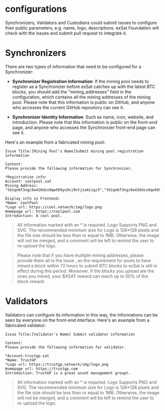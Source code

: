 # configurations
Synchronizers, Validators and Custodians could submit issues to configure their public parameters, e.g. name, logo, descriptions.
exSat Foundation will check with the issues and submit pull request to integrate it.

# Synchronizers
There are two types of information that need to be configured for a Synchronizer:

- **Synchronizer Registration Information**: If the mining pool needs to register as a Synchronizer before exSat catches up with the latest BTC blocks, you should add the "mining_addresses" field in the configuration, which contains all the mining addresses of the mining pool. Please note that this information is public on GitHub, and anyone who accesses the current GitHub repository can see it.

- **Synchronizer Identity Information**: Such as name, icon, website, and introduction. Please note that this information is public on the front-end page, and anyone who accesses the Synchronizer front-end page can see it.

Here's an example from a fabricated mining pool:
```
Issue Title:[Mining Pool's Name]Submit mining pool registration information 

Content:
Please provide the following information for Synchronizer.

*Registration info:
Account: coolpool.sat
Mining Address: "tb1qn6f3ngc9a426dzu9qw569yu9vj9ntjza4zjqz3","tb1qn6f3ngc9a426dzu9qw569yu9vj9ntjza4zjqz2"

Display info in Frontend:
*Name: CoolPool
*Logo url: https://cool.network/img/logo.png
Homepage url: https://coolpool.com
Introduction: A cool pool.

```
> All information marked with an * is required. 
Logo Supports PNG and SVG. The recommended minimum size for Logo is 128*128 pixels and the file size should be less than or equal to 1MB. Otherwise, the image will not be merged, and a comment will be left to remind the user to re-upload the logo.

> Please note that if you have multiple mining addresses, please provide them all in the issue , as the requirement for pools to have mined a block within 72 hours to submit BTC blocks to exSat is still in effect during this period. Moreover, if the blocks you upload are the ones you mined, your $XSAT reward can reach up to 50% of the block reward.


# Validators
Validators can configure its information in this way, the informations can be seen by everyone on the front-end interface. 
Here's an example from a fabricated validator:
```
Issue Title:[Validator's Name] Submit validator information 

Content:
Please provide the following information for validator.

*Account:trustgp.sat
*Name: TrustGP
*Logo url: https://trustgp.network/img/logo.png
Homepage url: https://trustgp.com
Introduction: TrustGP is a great asset management groupt.
```
> All information marked with an * is required. 
Logo Supports PNG and SVG. The recommended minimum size for Logo is 128*128 pixels and the file size should be less than or equal to 1MB. Otherwise, the image will not be merged, and a comment will be left to remind the user to re-upload the logo.
